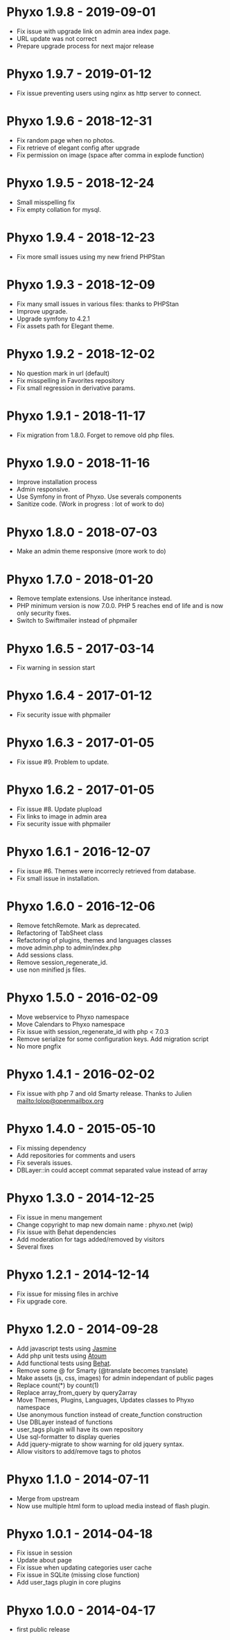 # Phyxo 1.9.8 - 2019-09-01
-   Fix issue with upgrade link on admin area index page.
-   URL update was not correct
-   Prepare upgrade process for next major release

# Phyxo 1.9.7 - 2019-01-12
-   Fix issue preventing users using nginx as http server to connect.

# Phyxo 1.9.6 - 2018-12-31
-   Fix random page when no photos.
-   Fix retrieve of elegant config after upgrade
-   Fix permission on image (space after comma in explode function)

# Phyxo 1.9.5 - 2018-12-24
-   Small misspelling fix
-   Fix empty collation for mysql.

# Phyxo 1.9.4 - 2018-12-23
-   Fix more small issues using my new friend PHPStan

# Phyxo 1.9.3 - 2018-12-09
-   Fix many small issues in various files: thanks to PHPStan
-   Improve upgrade.
-   Upgrade symfony to 4.2.1
-   Fix assets path for Elegant theme.

# Phyxo 1.9.2 - 2018-12-02
-   No question mark in url (default)
-   Fix misspelling in Favorites repository
-   Fix small regression in derivative params.

# Phyxo 1.9.1 - 2018-11-17
-   Fix migration from 1.8.0. Forget to remove old php files.

# Phyxo 1.9.0 - 2018-11-16
-   Improve installation process
-   Admin responsive.
-   Use Symfony in front of Phyxo. Use severals components
-   Sanitize code. (Work in progress : lot of work to do)

# Phyxo 1.8.0 - 2018-07-03

-   Make an admin theme responsive (more work to do)

# Phyxo 1.7.0 - 2018-01-20

-   Remove template extensions. Use inheritance instead.
-   PHP minimum version is now 7.0.0. PHP 5 reaches end of life and is now only security fixes.
-   Switch to Swiftmailer instead of phpmailer

# Phyxo 1.6.5 - 2017-03-14

-   Fix warning in session start

# Phyxo 1.6.4 - 2017-01-12

-   Fix security issue with phpmailer

# Phyxo 1.6.3 - 2017-01-05

-   Fix issue #9. Problem to update.

# Phyxo 1.6.2 - 2017-01-05

-   Fix issue #8. Update plupload
-   Fix links to image in admin area
-   Fix security issue with phpmailer

# Phyxo 1.6.1 - 2016-12-07

-   Fix issue #6. Themes were incorrecly retrieved from database.
-   Fix small issue in installation.

# Phyxo 1.6.0 - 2016-12-06

-   Remove fetchRemote. Mark as deprecated.
-   Refactoring of TabSheet class
-   Refactoring of plugins, themes and languages classes
-   move admin.php to admin/index.php
-   Add sessions class.
-   Remove session_regenerate_id.
-   use non minified js files.

# Phyxo 1.5.0 - 2016-02-09

-   Move webservice to Phyxo namespace
-   Move Calendars to Phyxo namespace
-   Fix issue with session_regenerate_id with php < 7.0.3
-   Remove serialize for some configuration keys. Add migration script
-   No more pngfix

# Phyxo 1.4.1 - 2016-02-02

-   Fix issue with php 7 and old Smarty release.
    Thanks to Julien <mailto:lolop@openmailbox.org>

# Phyxo 1.4.0 - 2015-05-10

-   Fix missing dependency
-   Add repositories for comments and users
-   Fix severals issues.
-   DBLayer::in could accept commat separated value instead of array

# Phyxo 1.3.0 - 2014-12-25

-   Fix issue in menu mangement
-   Change copyright to map new domain name : phyxo.net (wip)
-   Fix issue with Behat dependencies
-   Add moderation for tags added/removed by visitors
-   Several fixes

# Phyxo 1.2.1 - 2014-12-14

-   Fix issue for missing files in archive
-   Fix upgrade core.

# Phyxo 1.2.0 - 2014-09-28

-   Add javascript tests using [Jasmine](http://jasmine.github.io/)
-   Add php unit tests using [Atoum](http://atoum.org/)
-   Add functional tests using [Behat](http://www.behat.org).
-   Remove some @ for Smarty (@translate becomes translate)
-   Make assets (js, css, images) for admin independant of public pages
-   Replace count(\*) by count(1)
-   Replace array_from_query by query2array
-   Move Themes, Plugins, Languages, Updates classes to Phyxo namespace
-   Use anonymous function instead of create_function construction
-   Use DBLayer instead of functions
-   user_tags plugin will have its own repository
-   Use sql-formatter to display queries
-   Add jquery-migrate to show warning for old jquery syntax.
-   Allow visitors to add/remove tags to photos

# Phyxo 1.1.0 - 2014-07-11

-   Merge from upstream
-   Now use multiple html form to upload media instead of flash plugin.

# Phyxo 1.0.1 - 2014-04-18

-   Fix issue in session
-   Update about page
-   Fix issue when updating categories user cache
-   Fix issue in SQLite (missing close function)
-   Add user_tags plugin in core plugins

# Phyxo 1.0.0 - 2014-04-17

-   first public release

